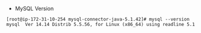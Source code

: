   * MySQL Version
```
[root@ip-172-31-10-254 mysql-connector-java-5.1.42]# mysql --version    mysql  Ver 14.14 Distrib 5.5.56, for Linux (x86_64) using readline 5.1
```
